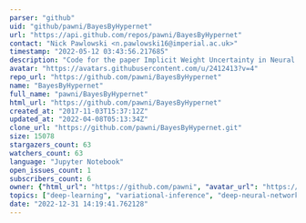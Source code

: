```yaml
---
parser: "github"
uid: "github/pawni/BayesByHypernet"
url: "https://api.github.com/repos/pawni/BayesByHypernet"
contact: "Nick Pawlowski <n.pawlowski16@imperial.ac.uk>"
timestamp: "2022-05-12 03:43:56.217685"
description: "Code for the paper Implicit Weight Uncertainty in Neural Networks"
avatar: "https://avatars.githubusercontent.com/u/2412413?v=4"
repo_url: "https://github.com/pawni/BayesByHypernet"
name: "BayesByHypernet"
full_name: "pawni/BayesByHypernet"
html_url: "https://github.com/pawni/BayesByHypernet"
created_at: "2017-11-03T15:37:12Z"
updated_at: "2022-04-08T05:13:34Z"
clone_url: "https://github.com/pawni/BayesByHypernet.git"
size: 15078
stargazers_count: 63
watchers_count: 63
language: "Jupyter Notebook"
open_issues_count: 1
subscribers_count: 6
owner: {"html_url": "https://github.com/pawni", "avatar_url": "https://avatars.githubusercontent.com/u/2412413?v=4", "login": "pawni", "type": "User"}
topics: ["deep-learning", "variational-inference", "deep-neural-networks", "tensorflow", "bayesian-neural-networks"]
date: "2022-12-31 14:19:41.762128"
---
```

